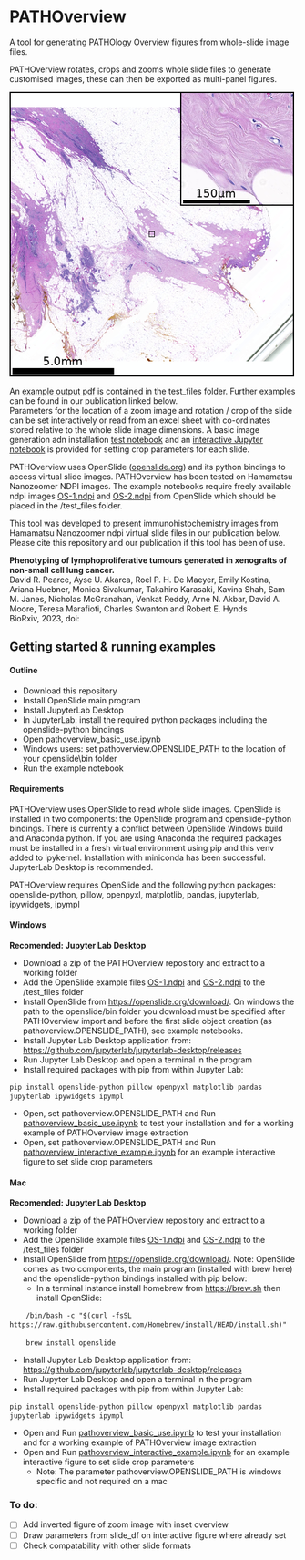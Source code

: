 # PATHOverview
A tool for generating PATHOlogy Overview figures from whole-slide image files.

PATHOverview rotates, crops and zooms whole slide files to generate customised images, these can then be exported as multi-panel figures.<br>

![An example PATHOverview image](test_files/test_image.png)

An [example output pdf](./test_files/test_output.pdf) is contained in the test_files folder. Further examples can be found in our publication linked below.<br>
Parameters for the location of a zoom image and rotation / crop of the slide can be set interactively or read from an excel sheet with co-ordinates stored relative to the whole slide image dimensions. A basic image generation adn installation [test notebook](pathoverview_basic_use.ipynb) and an [interactive Jupyter notebook](pathoverview_interactive_example.ipynb) is provided for setting crop parameters for each slide.<br>

PATHOverview uses OpenSlide ([openslide.org](http://openslide.org)) and its python bindings to access virtual slide images. PATHOverview has been tested on Hamamatsu Nanozoomer NDPI images. The example notebooks require freely available ndpi images [OS-1.ndpi](https://openslide.cs.cmu.edu/download/openslide-testdata/Hamamatsu/) and [OS-2.ndpi](https://openslide.cs.cmu.edu/download/openslide-testdata/Hamamatsu/) from OpenSlide which should be placed in the /test_files folder.<br>

This tool was developed to present immunohistochemistry images from Hamamatsu Nanozoomer ndpi virtual slide files in our publication below. Please cite this repository and our publication if this tool has been of use.<br>


**Phenotyping of lymphoproliferative tumours generated in xenografts of non-small cell lung cancer.**<br>
David R. Pearce, Ayse U. Akarca, Roel P. H. De Maeyer, Emily Kostina, Ariana Huebner, Monica Sivakumar, Takahiro Karasaki, Kavina Shah, Sam M. Janes, Nicholas McGranahan, Venkat Reddy, Arne N. Akbar, David A. Moore, Teresa Marafioti, Charles Swanton and Robert E. Hynds<br>
BioRxiv, 2023, doi:

## Getting started & running examples
#### Outline
- Download this repository
- Install OpenSlide main program
- Install JupyterLab Desktop
- In JupyterLab: install the required python packages including the openslide-python bindings
- Open pathoverview_basic_use.ipynb
- Windows users: set pathoverview.OPENSLIDE_PATH to the location of your openslide\bin folder
- Run the example notebook

#### Requirements
PATHOverview uses OpenSlide to read whole slide images. OpenSlide is installed in two components: the OpenSlide program and openslide-python bindings.
There is currently a conflict between OpenSlide Windows build and Anaconda python. If you are using Anaconda the required packages must be installed in a fresh virtual environment using pip and this venv added to ipykernel. Installation with miniconda has been successful. JupyterLab Desktop is recommended.

PATHOverview requires OpenSlide and the following python packages: <br>
openslide-python, pillow, openpyxl, matplotlib, pandas, jupyterlab, ipywidgets, ipympl<br>


#### Windows

**Recomended: Jupyter Lab Desktop**<br>
- Download a zip of the PATHOverview repository and extract to a working folder<br>
- Add the OpenSlide example files [OS-1.ndpi](https://openslide.cs.cmu.edu/download/openslide-testdata/Hamamatsu/) and [OS-2.ndpi](https://openslide.cs.cmu.edu/download/openslide-testdata/Hamamatsu/) to the /test_files folder
- Install OpenSlide from https://openslide.org/download/. On windows the path to the openslide/bin folder you download must be specified after PATHOverview import and before the first slide object creation (as pathoverview.OPENSLIDE_PATH), see example notebooks.
- Install Jupyter Lab Desktop application from:
https://github.com/jupyterlab/jupyterlab-desktop/releases
- Run Jupyter Lab Desktop and open a terminal in the program
- Install required packages with pip from within Jupyter Lab:
```
pip install openslide-python pillow openpyxl matplotlib pandas jupyterlab ipywidgets ipympl
```
- Open, set pathoverview.OPENSLIDE_PATH and Run [pathoverview_basic_use.ipynb](pathoverview_basic_use.ipynb) to test your installation and for a working example of PATHOverview image extraction
- Open, set pathoverview.OPENSLIDE_PATH and Run [pathoverview_interactive_example.ipynb](pathoverview_interactive_example.ipynb) for an example interactive figure to set slide crop parameters


#### Mac
**Recomended: Jupyter Lab Desktop**<br>
- Download a zip of the PATHOverview repository and extract to a working folder<br>
- Add the OpenSlide example files [OS-1.ndpi](https://openslide.cs.cmu.edu/download/openslide-testdata/Hamamatsu/) and [OS-2.ndpi](https://openslide.cs.cmu.edu/download/openslide-testdata/Hamamatsu/) to the /test_files folder
- Install OpenSlide from https://openslide.org/download/. Note: OpenSlide comes as two components, the main program (installed with brew here) and the openslide-python bindings installed with pip below:
  - In a terminal instance install homebrew from https://brew.sh then install OpenSlide:
```
    /bin/bash -c "$(curl -fsSL https://raw.githubusercontent.com/Homebrew/install/HEAD/install.sh)"

    brew install openslide
```
- Install Jupyter Lab Desktop application from:
https://github.com/jupyterlab/jupyterlab-desktop/releases
- Run Jupyter Lab Desktop and open a terminal in the program
- Install required packages with pip from within Jupyter Lab:
```
pip install openslide-python pillow openpyxl matplotlib pandas jupyterlab ipywidgets ipympl
```
- Open and Run [pathoverview_basic_use.ipynb](pathoverview_basic_use.ipynb) to test your installation and for a working example of PATHOverview image extraction
- Open and Run [pathoverview_interactive_example.ipynb](pathoverview_interactive_example.ipynb) for an example interactive figure to set slide crop parameters
  - Note: The parameter pathoverview.OPENSLIDE_PATH is windows specific and not required on a mac

### To do:
- [ ] Add inverted figure of zoom image with inset overview
- [ ] Draw parameters from slide_df on interactive figure where already set
- [ ] Check compatability with other slide formats
